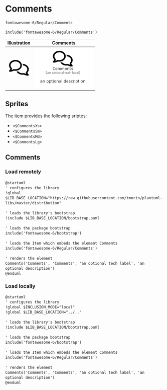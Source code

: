 # Comments


```text
fontawesome-6/Regular/Comments
```

```text
include('fontawesome-6/Regular/Comments')
```



| Illustration | Comments |
| :---: | :---: |
| ![illustration for Illustration](../../fontawesome-6/Regular/Comments.png) | ![illustration for Comments](../../fontawesome-6/Regular/Comments.Local.png) |



## Sprites
The item provides the following sriptes:

- `<$CommentsXs>`
- `<$CommentsSm>`
- `<$CommentsMd>`
- `<$CommentsLg>`





## Comments

### Load remotely
```plantuml
@startuml
' configures the library
!global $LIB_BASE_LOCATION="https://raw.githubusercontent.com/tmorin/plantuml-libs/master/distribution"

' loads the library's bootstrap
!include $LIB_BASE_LOCATION/bootstrap.puml

' loads the package bootstrap
include('fontawesome-6/bootstrap')

' loads the Item which embeds the element Comments
include('fontawesome-6/Regular/Comments')

' renders the element
Comments('Comments', 'Comments', 'an optional tech label', 'an optional description')
@enduml
```

### Load locally
```plantuml
@startuml
' configures the library
!global $INCLUSION_MODE="local"
!global $LIB_BASE_LOCATION="../.."

' loads the library's bootstrap
!include $LIB_BASE_LOCATION/bootstrap.puml

' loads the package bootstrap
include('fontawesome-6/bootstrap')

' loads the Item which embeds the element Comments
include('fontawesome-6/Regular/Comments')

' renders the element
Comments('Comments', 'Comments', 'an optional tech label', 'an optional description')
@enduml
```

